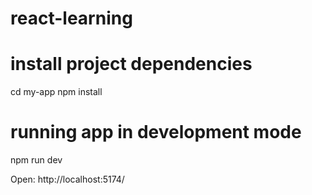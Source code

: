 # react-learning

# install project dependencies
cd my-app
npm install

# running app in development mode
npm run dev

Open: http://localhost:5174/

